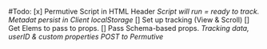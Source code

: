 


#Todo:
[x] Permutive Script in HTML Header
  *Script will run = ready to track. Metadat persist in Client localStorage*
[] Set up tracking (View & Scroll)
  [] Get Elems to pass to props.
  [] Pass Schema-based props.
  *Tracking data, userID & custom properties POST to Permutive*
